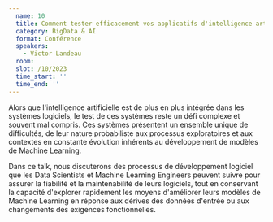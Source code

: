 ```yaml
---
  name: 10
  title: Comment tester efficacement vos applicatifs d'intelligence artificielle ?
  category: BigData & AI
  format: Conférence
  speakers: 
    - Victor Landeau
  room: 
  slot: /10/2023
  time_start: ''
  time_end: ''
---
```

Alors que l'intelligence artificielle est de plus en plus intégrée dans les systèmes logiciels, le test de ces systèmes reste un défi complexe et souvent mal compris. Ces systèmes présentent un ensemble unique de difficultés, de leur nature probabiliste aux processus exploratoires et aux contextes en constante évolution inhérents au développement de modèles de Machine Learning.

Dans ce talk, nous discuterons des processus de développement logiciel que les Data Scientists et Machine Learning Engineers peuvent suivre pour assurer la fiabilité et la maintenabilité de leurs logiciels, tout en conservant la capacité d'explorer rapidement les moyens d'améliorer leurs modèles de Machine Learning en réponse aux dérives des données d'entrée ou aux changements des exigences fonctionnelles.
